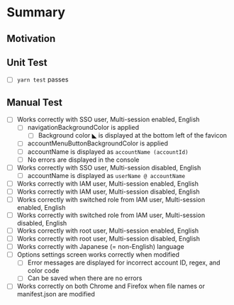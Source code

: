# Summary

## Motivation

## Unit Test

- [ ] `yarn test` passes

## Manual Test

- [ ] Works correctly with SSO user, Multi-session enabled, English
  - [ ] navigationBackgroundColor is applied
    - [ ] Background color ◣ is displayed at the bottom left of the favicon
  - [ ] accountMenuButtonBackgroundColor is applied
  - [ ] accountName is displayed as `accountName (accountId)`
  - [ ] No errors are displayed in the console
- [ ] Works correctly with SSO user, Multi-session disabled, English
  - [ ] accountName is displayed as `userName @ accountName`
- [ ] Works correctly with IAM user, Multi-session enabled, English
- [ ] Works correctly with IAM user, Multi-session disabled, English
- [ ] Works correctly with switched role from IAM user, Multi-session enabled, English
- [ ] Works correctly with switched role from IAM user, Multi-session disabled, English
- [ ] Works correctly with root user, Multi-session enabled, English
- [ ] Works correctly with root user, Multi-session disabled, English
- [ ] Works correctly with Japanese (= non-English) language
- [ ] Options settings screen works correctly when modified
  - [ ] Error messages are displayed for incorrect account ID, regex, and color code
  - [ ] Can be saved when there are no errors
- [ ] Works correctly on both Chrome and Firefox when file names or manifest.json are modified
